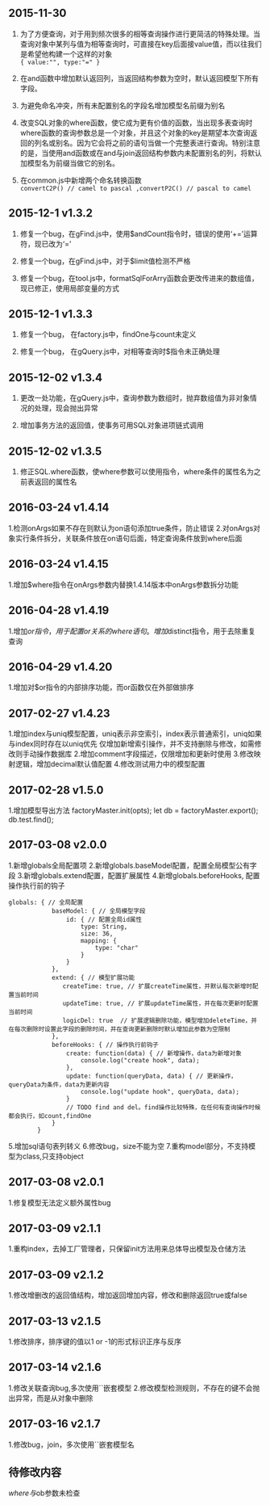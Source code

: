 ## 2015-11-30

1. 为了方便查询，对于用到频次很多的相等查询操作进行更简洁的特殊处理。当查询对象中某列与值为相等查询时，可直接在key后面接value值，而以往我们是希望他构建一个这样的对象<br/>
    `{
        value:"",
        type:"="
    }`

2. 在and函数中增加默认返回列，当返回结构参数为空时，默认返回模型下所有字段。

3. 为避免命名冲突，所有未配置别名的字段名增加模型名前缀为别名

4. 改变SQL对象的where函数，使它成为更有价值的函数，当出现多表查询时where函数的查询参数总是一个对象，并且这个对象的key是期望本次查询返回的列名或别名。因为它会将之前的语句当做一个完整表进行查询。特别注意的是，当使用and函数或在and与join返回结构参数内未配置别名的列，将默认加模型名为前缀当做它的别名。

5. 在common.js中新增两个命名转换函数<br/>
`convertC2P() // camel to pascal ,convertP2C() // pascal to camel`

## 2015-12-1 v1.3.2

1. 修复一个bug，在gFind.js中，使用$andCount指令时，错误的使用‘+=’运算符，现已改为‘=’

2. 修复一个bug，在gFind.js中，对于$limit值检测不严格

3. 修复一个bug，在tool.js中，formatSqlForArry函数会更改传进来的数组值，现已修正，使用局部变量的方式

## 2015-12-1 v1.3.3

1. 修复一个bug， 在factory.js中，findOne与count未定义

2. 修复一个bug， 在gQuery.js中，对相等查询时$指令未正确处理

## 2015-12-02 v1.3.4

1. 更改一处功能，在gQuery.js中，查询参数为数组时，抛弃数组值为非对象情况的处理，现会抛出异常

2. 增加事务方法的返回值，使事务可用SQL对象进项链式调用

## 2015-12-02 v1.3.5

1. 修正SQL.where函数，使where参数可以使用指令，where条件的属性名为之前表返回的属性名


## 2016-03-24 v1.4.14

1.检测onArgs如果不存在则默认为on语句添加true条件，防止错误
2.对onArgs对象实行条件拆分，关联条件放在on语句后面，特定查询条件放到where后面

## 2016-03-24 v1.4.15
1.增加$where指令在onArgs参数内替换1.4.14版本中onArgs参数拆分功能

## 2016-04-28 v1.4.19
1.增加$or指令，用于配置or关系的where语句。增加$distinct指令，用于去除重复查询

## 2016-04-29 v1.4.20
1.增加对$or指令的内部排序功能，而or函数仅在外部做排序

## 2017-02-27 v1.4.23
1.增加index与uniq模型配置，uniq表示非空索引，index表示普通索引，uniq如果与index同时存在以uniq优先
    仅增加新增索引操作，并不支持删除与修改，如需修改则手动操作数据库
2.增加comment字段描述，仅限增加和更新时使用
3.修改映射逻辑，增加decimal默认值配置
4.修改测试用力中的模型配置

## 2017-02-28 v1.5.0
1.增加模型导出方法
factoryMaster.init(opts);
let db = factoryMaster.export();
db.test.find();

## 2017-03-08 v2.0.0
1.新增globals全局配置项
2.新增globals.baseModel配置，配置全局模型公有字段
3.新增globals.extend配置，配置扩展属性
4.新增globals.beforeHooks, 配置操作执行前的钩子
````
globals: { // 全局配置
            baseModel: { // 全局模型字段
                id: { // 配置全局id属性
                    type: String,
                    size: 36,
                    mapping: {
                        type: "char"
                    }
                }
            },
            extend: { // 模型扩展功能
               createTime: true, // 扩展createTime属性，并默认每次新增时配置当前时间
               updateTime: true, // 扩展updateTime属性，并在每次更新时配置当前时间
               logicDel: true  // 扩展逻辑删除功能，模型增加deleteTime，并在每次删除时设置此字段的删除时间，并在查询更新删除时默认增加此参数为空限制
            },
            beforeHooks: { // 操作执行前钩子
                create: function(data) { // 新增操作，data为新增对象
                    console.log("create hook", data);
                },
                update: function(queryData, data) { // 更新操作，queryData为条件，data为更新内容
                    console.log("update hook", queryData, data);
                }
                // TODO find and del。find操作比较特殊，在任何有查询操作时候都会执行，如count,findOne
            }
        }
````
5.增加sql语句表列转义
6.修改bug，size不能为空
7.重构model部分，不支持模型为class,只支持object

## 2017-03-08 v2.0.1
1.修复模型无法定义额外属性bug

## 2017-03-09 v2.1.1
1.重构index，去掉工厂管理者，只保留init方法用来总体导出模型及仓储方法

## 2017-03-09 v2.1.2
1.修改增删改的返回值结构，增加返回增加内容，修改和删除返回true或false

## 2017-03-13 v2.1.5
1.修改排序，排序键的值以1 or -1的形式标识正序与反序

## 2017-03-14 v2.1.6
1.修改关联查询bug,多次使用``嵌套模型
2.修改模型检测规则，不存在的键不会抛出异常，而是从对象中删除

## 2017-03-16 v2.1.7
1.修改bug，join，多次使用``嵌套模型名

## 待修改内容

$where与$ob参数未检查